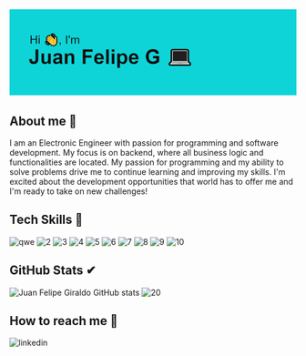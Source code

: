 <img src="https://raw.githubusercontent.com/JuanFelipeGiraldo/JuanFelipeGiraldo/fb088011fab4365c6f77ad05282d1c263806edca/header.png">

## About me 📜
I am an Electronic Engineer with passion for programming and software development. My focus is on backend, where all business logic and functionalities are located. My passion for programming and my ability to solve problems drive me to continue learning and improving my skills.
I'm excited about the development opportunities that world has to offer me and I'm ready to take on new challenges!

## Tech Skills 🔧
![qwe](https://img.shields.io/badge/Java-ED8B00?style=for-the-badge&logo=openjdk&logoColor=white) ![2](https://img.shields.io/badge/Spring-6DB33F?style=for-the-badge&logo=spring&logoColor=white) ![3](https://img.shields.io/badge/MySQL-005C84?style=for-the-badge&logo=mysql&logoColor=white) ![4](https://img.shields.io/badge/MongoDB-4EA94B?style=for-the-badge&logo=mongodb&logoColor=white) ![5](https://img.shields.io/badge/GIT-E44C30?style=for-the-badge&logo=git&logoColor=white) ![6](https://img.shields.io/badge/rabbitmq-%23FF6600.svg?&style=for-the-badge&logo=rabbitmq&logoColor=white) ![7](https://img.shields.io/badge/Postman-FF6C37?style=for-the-badge&logo=postman&logoColor=white) ![8](https://img.shields.io/badge/-Swagger-%23Clojure?style=for-the-badge&logo=swagger&logoColor=white) ![9](https://img.shields.io/badge/Insomnia-4000BF?logo=insomnia&logoColor=white&style=for-the-badge) ![10](https://img.shields.io/badge/C%23-239120?style=for-the-badge&logo=c-sharp&logoColor=white)![]()![]()![]()
## GitHub Stats ✔
![Juan Felipe Giraldo GitHub stats](https://github-readme-stats.vercel.app/api?username=juanfelipegiraldo&show_icons=true&theme=tokyonight)
![20](https://github-readme-stats.vercel.app/api/top-langs/?username=juanfelipegiraldo&theme=tokyonight)
## How to reach me 📩
![linkedin](https://img.shields.io/badge/LinkedIn-0077B5?style=for-the-badge&logo=linkedin&logoColor=white)

<!--
##



**JuanFelipeGiraldo/JuanFelipeGiraldo** is a ✨ _special_ ✨ repository because its `README.md` (this file) appears on your GitHub profile.
Here are some ideas to get you started:

- 🔭 I’m currently working on ...
- 🌱 I’m currently learning ...
- 👯 I’m looking to collaborate on ...
- 🤔 I’m looking for help with ...
- 💬 Ask me about ...
- 📫 How to reach me: ...
- 😄 Pronouns: ...
- ⚡ Fun fact: ...
-->
